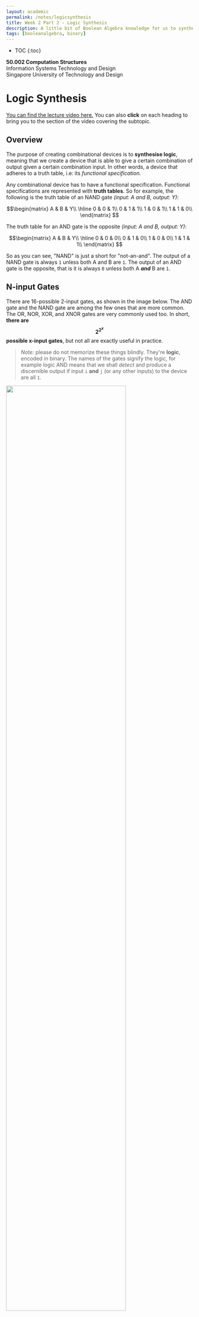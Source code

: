 ```yaml
---
layout: academic
permalink: /notes/logicsynthesis
title: Week 2 Part 2 - Logic Synthesis
description: A little bit of Boolean Algebra knowledge for us to synthesize logic and make functional specifications for our hardware.  
tags: [booleanalgebra, binary]
---
```



* TOC
{:toc}

**50.002 Computation Structures**
<br>
Information Systems Technology and Design
<br>
Singapore University of Technology and Design

# Logic Synthesis
[You can find the lecture video here.](https://youtu.be/yXBAy432vT8) You can also **click** on each heading to bring you to the section of the video covering the subtopic. 

## Overview
The purpose of creating combinational devices is to **synthesise logic**, meaning that we create a device that is able to give a certain combination of output given a certain combination input. In other words, a device that adheres to a truth table, i.e: its *functional specification.* 

Any combinational device has to have a functional specification. Functional specifications are represented with **truth tables**. So for example, the following is the truth table of an NAND gate *(input: A and B, output: Y)*: 

$$\begin{matrix}
A & B & Y\\
\hline
0 & 0 & 1\\
0 & 1 & 1\\
1 & 0 & 1\\
1 & 1 & 0\\
\end{matrix}
$$

The truth table for an AND gate is the opposite *(input: A and B, output: Y)*: 

$$\begin{matrix}
A & B & Y\\
\hline
0 & 0 & 0\\
0 & 1 & 0\\
1 & 0 & 0\\
1 & 1 & 1\\
\end{matrix}
$$

So as you can see, "NAND" is just a short for "not-an-and". The output of a NAND gate is always `1` unless both A and B are `1`. The output of an AND gate is the opposite, that is it is always `0` unless both A ***and*** B are `1`.  

  
## N-input Gates

  

There are 16-possible 2-input gates, as shown in the image below. The AND gate and the NAND gate are among the few ones that are more common. The OR, NOR, XOR, and XNOR gates are very commonly used too. In short, **there are $$2^{2^x}$$ possible x-input gates**, but not all are exactly useful in practice.

> *Note:* please do not memorize these things blindly. They're **logic**, encoded in binary. The names of the gates signify the logic, for example logic AND means that we shall *detect* and produce a discernible output if input `i` **and** `j` (or any other inputs) to the device are all `1`. 

<img src="https://dl.dropboxusercontent.com/s/p407rd2m9n943hh/tt.png?raw=1"    width="80%">  
  


## Sum of Products
We can also have functional specifications in terms of **boolean expression**. To convert truth tables into boolean expressions, we take the following steps:

1. Look **only for the rows with output= 1**. In the case of the NAND gate, we look at row 1, 2, and 3. 
1. For each row in with output = 1, if the value of the input is a 0, then express it with a NOT.

	> Taking the NAND gate's truth table as example, 
	> - For row 1 of NAND gate's truth table, we have $$\overline{A} \text{ } \overline{B}$$. 
	> - For row 2, we have $$\overline{A}B$$. 
	> - For row 3 we have $$A\overline{B}$$.
3. Sum all the expressions from the rows with Y=1.
	> Taking the NAND gate's truth table as example, the sum of product is:
$$\begin{aligned}
Y = \overline{A} \text{ } \overline{B} + \overline{A}B + A\overline{B}
\end{aligned}$$
4. The expression above is called the **sum of products**.

*Sometimes in textbooks, it is called as canonical sum of products. They mean the same thing as just "sum of products".*

## Universal Gates

  

NAND and NOR gates are **universal**, meaning that each *alone* can implement **any** boolean function. AND, OR, and INV alone aren't sufficient, but together these three can express any boolean expressions (we will see this in the next section). 

We can use just NANDs or just NORs gates to make AND, OR and INV gates:

<img src="https://dl.dropboxusercontent.com/s/dflzkxdqvuyypjt/univgates.png?raw=1"    width="70%">

Therefore, NANDs and NORs are <ins>universal</ins> gates.

## Straightforward Logic Synthesis

Recall that the goal of combinational devices is that they are created to adhere to a certain functional specification. We can make various logic gates and combine them to synthesize a more complex logic or truth table. However, there are basic logics that can be used to synthesize any kinds of other (more complex) logic. These are: INV (inverter), AND gate, and OR gate. 

The truth table for OR gate is as follows, that is the output is `1` if either A or B input is 1:
$$\begin{matrix}
A & B & Y\\
\hline
0 & 0 & 0\\
0 & 1 & 1\\
1 & 0 & 1\\
1 & 1 & 1\\
\end{matrix}
$$


<span style="background-color:yellow"> Given a sum-of-products boolean expression, we can make a combinational device that has that boolean expression as functional specification using **these three types of logics**: INV, AND, and OR with *arbitrary* number of inputs.</span>

For example, given the following sum of products expression,

$$ \begin{aligned}
Y = \overline{C} \text{ }\overline{B} A + \overline{C} B A + CB\overline{A} + CBA
\end{aligned}$$

 
We can make a combinational device as such that it adheres to the expression above using these three logic devices only, as shown below: 

<img src="https://dl.dropboxusercontent.com/s/9snlkdv9s4ldy10/gates.png?raw=1"    width="40%" height="40%">

Explanation:
* The boolean expression of the output Y contains **4 terms** that are added or summed together.
 * The 4-input OR gate at the output Y represents the **summation** of these four terms.
* The AND gates in the *second "column"* of the figure represents the **combination** of each of the input terms, 
	> For example: $$\overline{C} \text{ }\overline{B} A$$ means *not C*, *not B*, and *A* combined together as an input to a 3-input AND gate. 
* The INV at the input represents the NOT inputs *(negated inputs).*

Using these steps, we can come up with the *simplest* (not necessarily the most efficient, cheapest, smallest, etc), most straightforward logic synthesis. 

Notice that if the expression contains many terms summed together, we need bigger OR gate at the output. This causes the size of our device to be bigger, and therefore more expensive. In the later sections, we learn how to ***reduce*** the boolean expression such that we have less number of terms, and thus are able to synthesize the logic more effectively. 

## Boolean Algebra Properties
Another tool we need to master before being able to minimise or reduce boolean expression is boolean algebra properties. They are useful to manipulate boolean expressions so that we quations. A summary end up with simpler terms and reduce the terms, while still keeping the logic equivalent. 

Here are the simpler boolean algebra properties that we must know before proceeding to a more complex ones:

$$\begin{aligned}
\text{OR rules: } & a+1 = 1, \\
& a+0 = a, \\
& a+a=a\\
\text{AND rules: } & a1=a, \\ & a0=0, \\ & aa=a\\
\text{COMPLEMENT rules: } & a + \bar{a}=1, \\ & a\bar{a}=0 \\ 
\end{aligned}$$

Below are more laws that are built based on some of the rules above and each other. We do not have to prove each law in this course, but if you're interested, you can look for other references such as [here](https://www.electronics-tutorials.ws/boolean/bool_6.html).

$$\begin{aligned}
\text{Commutative law: } & a+b = b+a, \\ &ab = ba\\\\
\text{Associative law: } & (a+b)+c = a+(b+c),\\ & (ab)c = a(bc)\\\\
\text{Distributive law: } & a(b+c) = ab+ac, \text{ --- OR distributive},\\ & a+bc = (a+b)(a+c) \text{ --- AND distributive}
\end{aligned}$$

The two laws below are useful to perform boolean minimisation because we might end up with less number of terms while keeping the same logic:

$$\begin{aligned}
\text{Absorption law: } & a+ab=a, \\ & a+\bar{a}b = a+b,\\ &a(a+b) = a, \\ &a(\bar{a}+b) = ab\\
\text{Reduction law: } &ab + \bar{a}b = b, \\& (a+b)(\bar{a}+b) = b
\end{aligned}$$


Note that the boolean algebra properties above also applies for the inverted form, e.g: if $$\bar{a}$$ is swapped with $$a$$ instead: 
*  $$a+\bar{a}b = a+b$$ (original); $$\bar{a}+ab = \bar{a}+b$$ (invert $$a$$)
* $$ab + \bar{a}b = b$$ (original); $$a\bar{b} + \bar{a}\bar{b} = \bar{b}$$ (invert $$b$$) 
* $$a(a+b) = a$$ (original); $$\bar{a}(\bar{a}+\bar{b}) = \bar{a}$$ (invert both)

There's a lot of boolean theorems that are derived from the above, for example:

$$\text{Consensus Theorem: } ab + \bar{a}c + bc =  ab + \bar{a}c$$

Proof:

$$
\begin{aligned}
ab + \bar{a}c + bc &=  ab + \bar{a}c + (\bar{a}+a)bc\\
&=ab + abc+ \bar{a}c + \bar{a}bc \\
&= ab(1+c) + \bar{a}c (1+b)\\
&=ab + \bar{a}c\
\end{aligned}
$$

What's important is to **pay attention** to the relationship between each variables. You can easily let $$\bar{a} = x$$ and find the formula applies as well for the inverted version. 
 
### DeMorgan's Theorem

Finally, the DeMorgan's theorem is useful as a tool for us to manipulate boolean equations as it converts between OR to AND and vice versa using INV. The Theorem states:
  

$$\begin{aligned}
\overline{a+b} &= \overline{a} \text{ } \overline{b}\\
\overline{ab} &= \overline{a} + \overline{b}
\end{aligned}$$


### Boolean Minimization Example

When given a boolean expression, we need to be creative and utilize all properties of boolean algebra to minimise the expression. For example, we can use the *reduction* rule from the boolen algebra cheat-sheet above to perform boolean minimization:

$$\begin{aligned}
Y &= \overline{C} \text{ }\overline{B} A + \overline{C} B A + CB\overline{A} + CBA\\
&= \overline{C} \text{ } \overline{B} A + \overline{C} BA + CB \text{ (reduce the last two terms)}\\
&= \overline{C} A + CB \text{ (reduce the ist two terms)}
\end{aligned}$$

### Karnaugh Map for Boolean Minimisation

The Karnaugh Map offers an alternative method to perform boolean minimization. This is a method to easily perform boolean minimization, and **ultimately the end goal is to reduce the digital circuit to its minimum number of gates** (save cost and save space).


*The following figure shows a 2-input (by input it just basically means how many input boolean variables), 3-input, and 4-input Karnaugh maps.* **Please do not change the order**, they follow **Gray code configuration** to preserve **adjacency** so rules 1-6 below can apply. 
> It is possible to rotate them clockwise or anticlockwise but do so only if you understand the logic behind arrangement of Karnaugh map configuration, which is out of this syllabus. 

<img src="https://dl.dropboxusercontent.com/s/3aaw73p23w2zd4j/k1.png?raw=1"    width="60%" height="60%">

The number of **cells** of Karnaugh maps with $$x$$ inputs is $$2^x$$ cells. Then, fill in '1' to all the cells that represent logic '1' on the boolean expression. 

For instance, here is an example of a  truth table and its corresponding Karnaugh map:

  
<img src="https://dl.dropboxusercontent.com/s/cmx3apt9l48izd5/k2.png?raw=1"    width="60%">

Then you can **simplify** the Karnaugh Map using these 6 ground rules:

1. **Groups should contain as many '1' cells** (i.e. cells containing a logic 1) as possible and no blank cells.
2. Groups can **only** contain 1, 2, 4, 8, 16 or 32... etc. cells (powers of 2).
3. A '1' cell can only be grouped with **adjacent** '1' cells that are immediately *above, below, left or right* of that cell. 
   * **No diagonal grouping**
4. Groups of '1' cells can **overlap**. 
   * This helps make *smaller groups as large as possible*, which is an advantage in finding the **simplest** solution.
5. The *top/bottom* and *left/right edges*, and also the 4 **corners** of the map are considered to be **continuous**. 
    * Larger groups can be made by grouping cells across the top and bottom or left and right edges of the map:
	* Top row and bottom row (or parts of them) can form one group as long as condition 1-4 are satisfied. 
	* Leftmost column and rightmost column  (or parts of them)  can also form one group as long as condition 1-4  are satisfied. 
6. There should be as ***few*** groups as possible.

  
  

Following the rules above, the simplified example Karnaugh map is:

<img src="https://dl.dropboxusercontent.com/s/ul1xkga719faqes/k3.png?raw=1"  width="0%" height="40%">

  
To convert this Map back into boolean expression, we need to look at each group and use a little bit of logic:

1. In the **blue group,** the output is  `1` regardless of A, and regardless of C. Hence, the boolean expression for the blue group is just M.

2. In the green group, the output is  `1` regardless of M. Therefore, the boolean expression for the green group is AC.

3. The complete simplified boolean expression is: X = M + AC.
	> X = M + AC is logically equivalent to X = $$\bar{A}M\bar{C}$$+$$\bar{A}MC$$+ $$AM\bar{C}$$+$$A\bar{M}C$$+$$AMC$$ (the sum of products of its truth table). 
	> 
	> You can also obtain the minimized expression using boolean algebra:
	> - Reduction rule: $$\bar{A}M\bar{C}$$+$$\bar{A}MC$$ = $$\bar{A}M$$
	> - Reduction rule: $$AM\bar{C}$$+$$AMC$$ = $$AM$$
	> - So far we have: X = $$AM+ \bar{A}M+AM\bar{M}{C}$$
	> - We can further reduce the first two terms, resulting in  X = $$M+A\bar{M}{C}$$
	> - Use absorption rule to absorb $$\bar{M}$$, we end up with X = $$M+AC$$

<div class="yellowbox"> Note that minimised boolean forms are not necessarily unique. The number of terms left in the final expression is unique but its possible to have a different form. </div>

## Logic Synthesization with CMOS
We can create a combinational logic device easily given the *minimized* boolean expression, using any of the universal gates:
* NANDs only
* NORs only
* AND, INV, and OR 

Each gate can be created using transistors: PFETs and NFETs arranged in a complementary way. The schematic of each is as follows:
<img src="https://dl.dropboxusercontent.com/s/tnleg2coz9kjpul/andorinv.png?raw=1"    width="0%" height = "60%">

> The OR and AND gates are simply the NOR and NAND gates with inverter at the output. 

We can also create the device straight using CMOS recipe given the minimised boolean expression (instead of using the universal gates). For example, given this minimised equation that we did earlier:
$$Y= \overline{C} A + CB$$

It can be made this way with a combination of **universal gates**:
<img src="https://dl.dropboxusercontent.com/s/rqc1v5b9uioneef/dev.png?raw=1"    width="60%" height = "0%">

This requires **20 MOSFETs** to build.

Or the **primitive** way:
<div class="redbox"> Note that constructing a CMOS circuit is freestyle, and <strong>theres more than one way to construct the circuit that produces the same logic</strong>. You can choose to construct the pull-down first or the pull-up first. You can also choose to construct the negation of the circuit and invert the overall output. <span style="background-color:yellow"> Please do not memorise this blindly</span>. At the end of the day, whichever method you choose, it is fine as long as the CMOS circuit produces the <strong>correct logic</strong>. If you want to <i>minimise</i> them though them some careful design is required. It is an art to design a CMOS circuit and it is beyond the scope of this course. 
</div>
<br>
* **Step 1:** Construct a **pull-down circuitry**: 
	* for each '+' (OR) we build a parallel NFET circuit
	* for each $$\cdot$$ (AND) we build a series NFET circuit 

	Therefore we have two sets of two NFETs in series: 
	<img src="https://dl.dropboxusercontent.com/s/vsfyv7iefuv19cx/DEVMOS1.png?raw=1"    width="60%" height = "60%">

* **Step 2:** Add inverter at the output.
	* In **Step 1** we created a pull-down circuitry that is *activated* when each of the terms in the boolean expression produces an overall '1'. 
		> E.g: when $$B, C$$ are both 1, the pull-down is activated as current can flow from $$Y$$ to the GND. The effective output at $$Y$$ will be then `0` when $$B,C$$ are both  `1`. 
	* Since what we want is the *opposite*, we need to put an inverter at the output. 
		>that is   $$Y=1$$ when $$B,C$$ are both 1, we need to put an inverter at the output, as shown: 
		<img src="https://dl.dropboxusercontent.com/s/x2ktjw4gqxx979r/devmos2.png?raw=1"    width="60%" height = "60%"> 
		<div class="yellowbox"> If what you want is for $$Y$$ to be <code>0</code> when $$B,C$$ are both <code>1</code> then there's no need to put an inverter in the end. Just draw the complementary pullup and call it a day </div>
<br>
* **Step 3:** Construct the **complementary** pull-up circuitry and assemble. 
	>  Refer to the CMOS recipe in the previous chapter. 

	<img src="https://dl.dropboxusercontent.com/s/ft9xplwm26ksgks/devmos3.png?raw=1"    width="60%" height = "60%">

This requires **14 MOSFETs** to build, less than the previous design. It is definitely easier (for us) to create a combinational logic device using a bunch of universal gates, but it comes at the cost of money and size. 

Note that the CMOS recipes that we learn in this course also **does not guarantee** that you can build a device with **minimised number of transistors,** given its functional specification. It is an *art* to create the most efficient circuit in terms of money, size, and usage. 




## Special Combinational Logic Devices

### The Multiplexer
  

The Multiplexer (shorted as "mux") is a special combinational logic device that is very commonly used in practice. It is implemented using basic logic gates (INV, AND, and OR, or NANDs). The mux is expensive to manufacture, but *universal*, meaning that it can **implement any boolean function because essentially it "hardcodes" the truth table**. 

The symbol for a mux is as shown in the image below. The truth table is written at the side. A mux **always** has **three** types of terminals: 
* $$2^k$$ bits data inputs, 
* `k` bits selector signal(s) --*this is also an input, but we have a special name for them them: selector*-- , and 
* 1-bit output. 

It's functioncomponents: the inputs, the selector signal(s), and the output. It basically "*allows*" oneeither of the input signals to be reflected at  `OUT`pass through when selected. 

For example in the case of 2-input mux below, when S=0, it will reflect whatever value the signal  $$A$$ carries (`1` or `0`) as its output:

> Take some time to make sense of the truth table. That is if S=0, OUT = A. Else, if S=1, OUT = B. produce the signal  $$D_0$$ as its output:

<img src="https://dl.dropboxusercontent.com/s/nbatvm3m7xvq279/muxtt.png?raw=1"    width="50%" height="50%">

You can build a 2-input multiplexer using basic gates:
<img src="https://dl.dropboxusercontent.com/s/kl35pytim23xlm4/muxin.png?raw=1"    width="60%" height = "60%">

Some properties about multiplexers:
1. Muxes are **universal**, meaning that it can implement any boolean functions
1. A Mux can have $$2^k$$ data inputs, and $$k$$ bits select inputs, and **only can have 1 output** terminal. 

We can also generalise the multiplexer to take more inputs: 4, or 8, or 16, etc. We can either build a bigger multiplexer or cascade many 2-input multiplexers. The following figure shows an example of a 4-input multiplexer, implemented as a big mux (left) or using a series of 2-input mux (right):  

<img src="https://dl.dropboxusercontent.com/s/g5sqzvvn5pqwoha/4mux.png?raw=1"    width="80%" height = "80%"> 	
  
Similarly, you can build a 4-input mux using basic logic gates: 
<img src="https://dl.dropboxusercontent.com/s/pl9902hnvpeg9mp/4muxin.png?raw=1"    width="50%" height = "50%">

Below is an example of how a mux can be used to implement a more complex combinational device, the full adder that we encounter in the lab. The truth table of a full adder is as shown, it is basically an addition (of three inputs) in base 2:

  

<img src="https://dl.dropboxusercontent.com/s/lryt8p85jrowz40/addr.png?raw=1"    width="30%" height = "30%">  

The multiplexer can simply implement the truth table by mapping each type of output bit $$C_{out}$$, and $$S$$ in each of the input terminals of the mux as illustrated below (for the carry out): 


<img src="https://dl.dropboxusercontent.com/s/0vpdyz1lch62jd1/muxc.png?raw=1"    width="60%" height="60%">

We can do the same thing for $$S$$, and both of them combined will function as a full adder. 

### Decoder

The Decoder (also known as "demux") is a special combinational logic device that is also very commonly used in practice. It can have $$k$$ select inputs, and $$2^k$$ possible output combinations. The schematic of a 1-select input decoder is:

<img src="https://dl.dropboxusercontent.com/s/btt8jleh2quwnjq/decoder2hzdkw3c4rzxsd6p/demuxin.png?raw=1"    width="50%" height = "50%">

> Practice: Draw out the truth table of the decoder above.


The schematic of a 2-select inputs decoder: $$S_0$$ and $$S_1$$ is (we omit the "IN") because it is usually just VDD:

<img src="https://dl.dropboxusercontent.com/s/8uagnvsipvppgby/decoderinside.png?raw=1"    width="50%" height = "570%">

> Take some time to trace out the selector values to the output and draw out a truth table for the decoder. 

*Note: do not worry about the logic gate schematics of a decoder. It is only there to show you that a decoder is made up of the normal logic gates like inverters and AND gates.* 

Some properties about decoders:

1. A Decoder is basically the *opposite* of a multiplexer. It has $$k$$ select inputs, and $$2^k$$  **possible data outputs**, and only 1 bit of input (typically VDD). The symbol is shown below:
    <img src="https://www.dropbox.com/s/ig6s46lb2s992c2/demux.png?raw=1"    width="60%" height = "60%"> 
1. This figure omits the 1 bit input to the decoder because **it is always set to 1** in practice.
2. Therefore, for a 4 bit decoder as shown in the figure above, the input signals are only the two **SELECTOR** signals, denoted as $$IA_0$$ and $$IA_1$$ in the figure.
3. **At any given time** only 1 bit of the $$2^k$$ output bits can be  `1` (high). This is apparent when we try to draw the truth table for a $$k$$ input decoder. For example, the truth table for a 1-selector bit decoder is:

    $$
    \begin{matrix}
    S & O_1 & O_2\\
    \hline
    0 & 1 & 0 \\
    1 & 0 & 1\\
    \hline
    \end{matrix}
    $$

    The truth table for a 2-selector bits decoder is:

    $$
    \begin{matrix}
    S_0 & S_1 & O_0 & O_1 & O_2 & O_3\\
    \hline
    0 & 0 & 1 & 0 & 0 & 0 \\
    0 & 1 & 0 & 1 & 0 & 0 \\
    1 & 0 & 0 & 0 & 1 & 0 \\
    1 & 1 & 0 & 0 & 0 & 1 \\
    \hline
    \end{matrix}
    $$

    >In other words, only the selected output $$i$$ is HIGH ( `1`), and the rest of the $$2^k-1$$ data output is LOW (`0`).

### Read-Only-Memories (ROM)

  

One of the application of a decoder is to create a read-only-memories (ROM). 
> You can buy them online, like [this product](https://learn.adafruit.com/digital-circuits-5-memories/read-only-memory). 

For example, if we "hard-code" the Full-Adder using a decoder, we end up with the following schematic:<br>
<img src="https://www.dropbox.com/s/t90f9n3ypg9aj9c/decoder.png?raw=1"    width="70%">

Explanation for the schematic above:

- At the output of the decoder, the little circuit with inverted triangle symbol signifies a **pulldown circuit** (an NFET connected to ground), which will "drain" a signal into LOW (0).

- Recall that at  each **combination** of select signal $$A, B$$, and $$C_i$$, only one of the 8 outputs of the decoder will be  `1`. 
	> - For example, when $$A=0, B=0, C_{in}=1$$, the second output line of the decoder from the top is  `1`:<br>
	<img src="https://dl.dropboxusercontent.com/s/o5meriyxc47k0bn/sel1.png?raw=1" width="40%" height="40%">
	> - There's a pulldown at the S line, which drains the `VDD` and results in `0` at S line towards the inverter. There's no pulldown for the $$C_{out}$$ line, so the value fed in towards the inverter in the $$C_{out}$$ line is `1`> - There's a pulldown for S (it is connected to the ground), which makes it 0, and no pulldown for the $$C_{out}$$, which makes it 1.<br>
	> - Therefore, when $$A=0, B=0, C_i=1$$, $$S=0$$ and $$C_{out}$$ is 1. 

- Note the **presence of inverters by invention** at the end of the two vertical output lines for $$S$$ and $$C_{out}$$, so the overall output is inverted to be  `1` for $$S$$S and `0` for $$C_{out}$$.

- By **invention**, the location of the "pulldown" circuits **correspond to a '1' in the truth table** for that particular output ($$S$$ or $$C_{out}$$).

- For $$K$$ inputs, decoder produces $$2^K$$ signals, only  `1` which is asserted (valid "High", or simply "selected") at a time. 

The properties of ROM are as follows:

1. ROMs ignore the structure of combinational functions (our truth table is "hardcoded". 
2. The selectors are like **addresses** of an entry.
3. For an $$N$$-input boolean function, the size of ROM is roughly $$2^N \times \text{ \#outputs}$$. 
	> For example, the Full Adder has 3 inputs (A, B, $$C_{in}$$), and 2 outputs (S and $$C_{out}$$). Hence the size of the ROM is $$2^3 * 2 = 16$$.


## Summary
[You may want to watch the post lecture videos here.](https://youtu.be/oo58e54SHjs)

Synthesizing combinational logic is not a simple task. There are many ways to realise a functionality, i.e: the **logic** *(that the device should implement)* represented by the truth table or boolean expression. We can use universal gates (only NANDS, or only NORS), a combination of gates (INV, AND, and OR), or many other ways (multiplexers, ROMs, etc). 

Of course "*hardcoding*" a truth table using ROM and Multiplexers are convenient, because we do not need to think about simplifyfing the boolean expression of our truth table (which can get really difficult and complicated when the truth table is large, i.e: complicated functionality). However it comes at a cost: the **cost of the materials** to build the ROM / Multiplexers, and at the **cost of space** (we need use a lot of logic gates to build these). 

